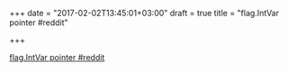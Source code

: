 +++
date = "2017-02-02T13:45:01+03:00"
draft = true
title = "flag.IntVar pointer  #reddit"

+++

<p><a href="https://t.co/KT050HkDak">flag.IntVar pointer  #reddit</a></p>
